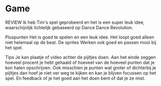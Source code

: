 # Game

REVIEW
Ik heb Tim's spel geprobeerd en het is een super leuk idee, waarschijnlijk lichtelijk gebaseerd op Dance Dance Revolution. 

Pluspunten
Het is goed te spelen en een leuk idee. Het loopt goed alleen niet helemaal op de beat. De sprites Werken ook goed en passen mooi bij het spel. 

Tips
Je kan plaatje of video achter de pijltjes doen. Aan het einde zeggen hoeveel procent je hebt gehaald of hoeveel van de hoeveel punten dat je kon halen opschrijven. Ook misschien je punten wat groter of dichterbij je pijltjes dan hoef je niet ver weg te kijken en kan je blijven focussen op het spel. En feedback of je het goed aan het doen bent of dat je ze mist.
